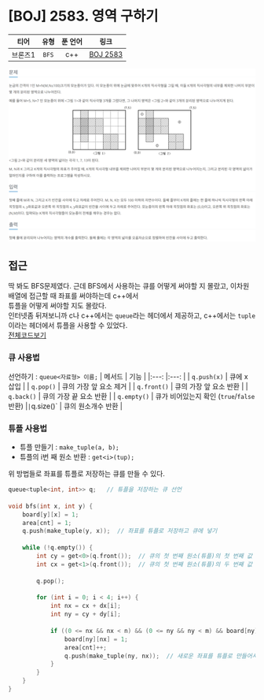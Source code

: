 # [BOJ] 2583. 영역 구하기
| 티어 | 유형 | 푼 언어 | 링크 |
| :-: | :-: | :-: | :-: |
|브론즈1|`BFS`|c++|[BOJ 2583](https://www.acmicpc.net/problem/2583)|

![alt text](image.png)

## 접근
딱 봐도 BFS문제였다. 근데 BFS에서 사용하는 큐를 어떻게 써야할 지 몰랐고, 이차원 배열에 접근할 때 좌표를 써야하는데 c++에서    
튜플을 어떻게 써야할 지도 몰랐다.    
인터넷좀 뒤져보니까 c나 c++에서는 `queue`라는 헤더에서 제공하고, c++에서는 `tuple`이라는 헤더에서 튜플을 사용할 수 있었다.   
[전체코드보기](2583.cpp)   
### 큐 사용법
선언하기 : `queue<자료형> 이름;`
| 메서드      | 기능          |
|:---:        |:---:            |
| `q.push(x)`   | 큐에 x 삽입    |
| `q.pop()`    | 큐의 가장 앞 요소 제거 |
| `q.front()`  | 큐의 가장 앞 요소 반환 |
| `q.back()`   | 큐의 가장 끝 요소 반환 |
| `q.empty()`  | 큐가 비어있는지 확인 (`true`/`false` 반환) |`
| `q.size()`   | 큐의 원소개수 반환 |

### 튜플 사용법
- 튜플 만들기 : `make_tuple(a, b);`   
- 튜플의 i번 째 원소 반환 : `get<i>(tup);`

위 방법들로 좌표를 튜플로 저장하는 큐를 만들 수 있다.    
```cpp
queue<tuple<int, int>> q;   // 튜플을 저장하는 큐 선언

void bfs(int x, int y) {
	board[y][x] = 1;
	area[cnt] = 1;
	q.push(make_tuple(y, x));  // 좌표를 튜플로 저장하고 큐에 넣기

	while (!q.empty()) {
		int cy = get<0>(q.front());  // 큐의 첫 번째 원소(튜플)의 첫 번째 값 반환
		int cx = get<1>(q.front());  // 큐의 첫 번째 원소(튜플)의 두 번째 값 반환

		q.pop();

		for (int i = 0; i < 4; i++) {
			int nx = cx + dx[i];
			int ny = cy + dy[i];

			if ((0 <= nx && nx < n) && (0 <= ny && ny < m) && board[ny][nx] != 1) {
				board[ny][nx] = 1;
				area[cnt]++;
				q.push(make_tuple(ny, nx));  // 새로운 좌표를 튜플로 만들어서 넣기
			}
		}
	}
}
```
